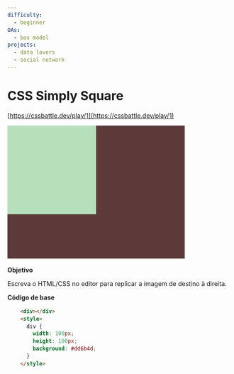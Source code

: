 ```yaml
---
difficulty:
  - beginner
OAs:
  - box model
projects:
  - data lovers
  - social network
---
```


# CSS Simply Square

[https://cssbattle.dev/play/1](https://cssbattle.dev/play/1)

![](css_simply_square.png)

__Objetivo__

Escreva o HTML/CSS no editor para replicar a imagem de destino à direita. 

__Código de base__

```html
    <div></div>
    <style>
      div {
        width: 100px;
        height: 100px;
        background: #dd6b4d;
      }
    </style>
```
